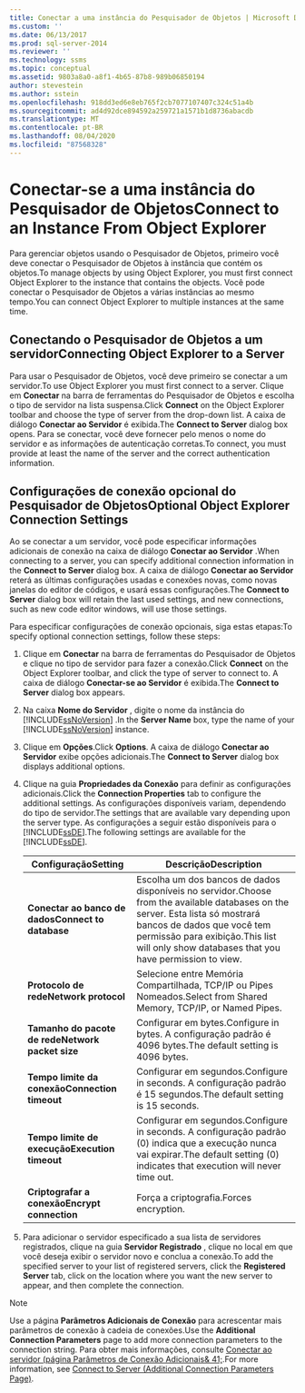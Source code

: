 ```yaml
---
title: Conectar a uma instância do Pesquisador de Objetos | Microsoft Docs
ms.custom: ''
ms.date: 06/13/2017
ms.prod: sql-server-2014
ms.reviewer: ''
ms.technology: ssms
ms.topic: conceptual
ms.assetid: 9803a8a0-a8f1-4b65-87b8-989b06850194
author: stevestein
ms.author: sstein
ms.openlocfilehash: 918dd3ed6e8eb765f2cb7077107407c324c51a4b
ms.sourcegitcommit: ad4d92dce894592a259721a1571b1d8736abacdb
ms.translationtype: MT
ms.contentlocale: pt-BR
ms.lasthandoff: 08/04/2020
ms.locfileid: "87568328"
---
```

# <a name="connect-to-an-instance-from-object-explorer"></a><span data-ttu-id="aa240-102">Conectar-se a uma instância do Pesquisador de Objetos</span><span class="sxs-lookup"><span data-stu-id="aa240-102">Connect to an Instance From Object Explorer</span></span>
  <span data-ttu-id="aa240-103">Para gerenciar objetos usando o Pesquisador de Objetos, primeiro você deve conectar o Pesquisador de Objetos à instância que contém os objetos.</span><span class="sxs-lookup"><span data-stu-id="aa240-103">To manage objects by using Object Explorer, you must first connect Object Explorer to the instance that contains the objects.</span></span> <span data-ttu-id="aa240-104">Você pode conectar o Pesquisador de Objetos a várias instâncias ao mesmo tempo.</span><span class="sxs-lookup"><span data-stu-id="aa240-104">You can connect Object Explorer to multiple instances at the same time.</span></span>  
  
## <a name="connecting-object-explorer-to-a-server"></a><span data-ttu-id="aa240-105">Conectando o Pesquisador de Objetos a um servidor</span><span class="sxs-lookup"><span data-stu-id="aa240-105">Connecting Object Explorer to a Server</span></span>  
 <span data-ttu-id="aa240-106">Para usar o Pesquisador de Objetos, você deve primeiro se conectar a um servidor.</span><span class="sxs-lookup"><span data-stu-id="aa240-106">To use Object Explorer you must first connect to a server.</span></span> <span data-ttu-id="aa240-107">Clique em **Conectar** na barra de ferramentas do Pesquisador de Objetos e escolha o tipo de servidor na lista suspensa.</span><span class="sxs-lookup"><span data-stu-id="aa240-107">Click **Connect** on the Object Explorer toolbar and choose the type of server from the drop-down list.</span></span> <span data-ttu-id="aa240-108">A caixa de diálogo **Conectar ao Servidor** é exibida.</span><span class="sxs-lookup"><span data-stu-id="aa240-108">The **Connect to Server** dialog box opens.</span></span> <span data-ttu-id="aa240-109">Para se conectar, você deve fornecer pelo menos o nome do servidor e as informações de autenticação corretas.</span><span class="sxs-lookup"><span data-stu-id="aa240-109">To connect, you must provide at least the name of the server and the correct authentication information.</span></span>  
  
## <a name="optional-object-explorer-connection-settings"></a><span data-ttu-id="aa240-110">Configurações de conexão opcional do Pesquisador de Objetos</span><span class="sxs-lookup"><span data-stu-id="aa240-110">Optional Object Explorer Connection Settings</span></span>  
 <span data-ttu-id="aa240-111">Ao se conectar a um servidor, você pode especificar informações adicionais de conexão na caixa de diálogo **Conectar ao Servidor** .</span><span class="sxs-lookup"><span data-stu-id="aa240-111">When connecting to a server, you can specify additional connection information in the **Connect to Server** dialog box.</span></span> <span data-ttu-id="aa240-112">A caixa de diálogo **Conectar ao Servidor** reterá as últimas configurações usadas e conexões novas, como novas janelas do editor de códigos, e usará essas configurações.</span><span class="sxs-lookup"><span data-stu-id="aa240-112">The **Connect to Server** dialog box will retain the last used settings, and new connections, such as new code editor windows, will use those settings.</span></span>  
  
 <span data-ttu-id="aa240-113">Para especificar configurações de conexão opcionais, siga estas etapas:</span><span class="sxs-lookup"><span data-stu-id="aa240-113">To specify optional connection settings, follow these steps:</span></span>  
  
1.  <span data-ttu-id="aa240-114">Clique em **Conectar** na barra de ferramentas do Pesquisador de Objetos e clique no tipo de servidor para fazer a conexão.</span><span class="sxs-lookup"><span data-stu-id="aa240-114">Click **Connect** on the Object Explorer toolbar, and click the type of server to connect to.</span></span> <span data-ttu-id="aa240-115">A caixa de diálogo **Conectar-se ao Servidor** é exibida.</span><span class="sxs-lookup"><span data-stu-id="aa240-115">The **Connect to Server** dialog box appears.</span></span>  
  
2.  <span data-ttu-id="aa240-116">Na caixa **Nome do Servidor** , digite o nome da instância do [!INCLUDE[ssNoVersion](../../includes/ssnoversion-md.md)] .</span><span class="sxs-lookup"><span data-stu-id="aa240-116">In the **Server Name** box, type the name of your [!INCLUDE[ssNoVersion](../../includes/ssnoversion-md.md)] instance.</span></span>  
  
3.  <span data-ttu-id="aa240-117">Clique em **Opções**.</span><span class="sxs-lookup"><span data-stu-id="aa240-117">Click **Options**.</span></span> <span data-ttu-id="aa240-118">A caixa de diálogo **Conectar ao Servidor** exibe opções adicionais.</span><span class="sxs-lookup"><span data-stu-id="aa240-118">The **Connect to Server** dialog box displays additional options.</span></span>  
  
4.  <span data-ttu-id="aa240-119">Clique na guia **Propriedades da Conexão** para definir as configurações adicionais.</span><span class="sxs-lookup"><span data-stu-id="aa240-119">Click the **Connection Properties** tab to configure the additional settings.</span></span> <span data-ttu-id="aa240-120">As configurações disponíveis variam, dependendo do tipo de servidor.</span><span class="sxs-lookup"><span data-stu-id="aa240-120">The settings that are available vary depending upon the server type.</span></span> <span data-ttu-id="aa240-121">As configurações a seguir estão disponíveis para o [!INCLUDE[ssDE](../../includes/ssde-md.md)].</span><span class="sxs-lookup"><span data-stu-id="aa240-121">The following settings are available for the [!INCLUDE[ssDE](../../includes/ssde-md.md)].</span></span>  
  
    |<span data-ttu-id="aa240-122">Configuração</span><span class="sxs-lookup"><span data-stu-id="aa240-122">Setting</span></span>|<span data-ttu-id="aa240-123">Descrição</span><span class="sxs-lookup"><span data-stu-id="aa240-123">Description</span></span>|  
    |-------------|-----------------|  
    |<span data-ttu-id="aa240-124">**Conectar ao banco de dados**</span><span class="sxs-lookup"><span data-stu-id="aa240-124">**Connect to database**</span></span>|<span data-ttu-id="aa240-125">Escolha um dos bancos de dados disponíveis no servidor.</span><span class="sxs-lookup"><span data-stu-id="aa240-125">Choose from the available databases on the server.</span></span> <span data-ttu-id="aa240-126">Esta lista só mostrará bancos de dados que você tem permissão para exibição.</span><span class="sxs-lookup"><span data-stu-id="aa240-126">This list will only show databases that you have permission to view.</span></span>|  
    |<span data-ttu-id="aa240-127">**Protocolo de rede**</span><span class="sxs-lookup"><span data-stu-id="aa240-127">**Network protocol**</span></span>|<span data-ttu-id="aa240-128">Selecione entre Memória Compartilhada, TCP/IP ou Pipes Nomeados.</span><span class="sxs-lookup"><span data-stu-id="aa240-128">Select from Shared Memory, TCP/IP, or Named Pipes.</span></span>|  
    |<span data-ttu-id="aa240-129">**Tamanho do pacote de rede**</span><span class="sxs-lookup"><span data-stu-id="aa240-129">**Network packet size**</span></span>|<span data-ttu-id="aa240-130">Configurar em bytes.</span><span class="sxs-lookup"><span data-stu-id="aa240-130">Configure in bytes.</span></span> <span data-ttu-id="aa240-131">A configuração padrão é 4096 bytes.</span><span class="sxs-lookup"><span data-stu-id="aa240-131">The default setting is 4096 bytes.</span></span>|  
    |<span data-ttu-id="aa240-132">**Tempo limite da conexão**</span><span class="sxs-lookup"><span data-stu-id="aa240-132">**Connection timeout**</span></span>|<span data-ttu-id="aa240-133">Configurar em segundos.</span><span class="sxs-lookup"><span data-stu-id="aa240-133">Configure in seconds.</span></span> <span data-ttu-id="aa240-134">A configuração padrão é 15 segundos.</span><span class="sxs-lookup"><span data-stu-id="aa240-134">The default setting is 15 seconds.</span></span>|  
    |<span data-ttu-id="aa240-135">**Tempo limite de execução**</span><span class="sxs-lookup"><span data-stu-id="aa240-135">**Execution timeout**</span></span>|<span data-ttu-id="aa240-136">Configurar em segundos.</span><span class="sxs-lookup"><span data-stu-id="aa240-136">Configure in seconds.</span></span> <span data-ttu-id="aa240-137">A configuração padrão (0) indica que a execução nunca vai expirar.</span><span class="sxs-lookup"><span data-stu-id="aa240-137">The default setting (0) indicates that execution will never time out.</span></span>|  
    |<span data-ttu-id="aa240-138">**Criptografar a conexão**</span><span class="sxs-lookup"><span data-stu-id="aa240-138">**Encrypt connection**</span></span>|<span data-ttu-id="aa240-139">Força a criptografia.</span><span class="sxs-lookup"><span data-stu-id="aa240-139">Forces encryption.</span></span>|  
  
5.  <span data-ttu-id="aa240-140">Para adicionar o servidor especificado a sua lista de servidores registrados, clique na guia **Servidor Registrado** , clique no local em que você deseja exibir o servidor novo e conclua a conexão.</span><span class="sxs-lookup"><span data-stu-id="aa240-140">To add the specified server to your list of registered servers, click the **Registered Server** tab, click on the location where you want the new server to appear, and then complete the connection.</span></span>  
  
> [!NOTE]  
>  <span data-ttu-id="aa240-141">Use a página **Parâmetros Adicionais de Conexão** para acrescentar mais parâmetros de conexão à cadeia de conexões.</span><span class="sxs-lookup"><span data-stu-id="aa240-141">Use the **Additional Connection Parameters** page to add more connection parameters to the connection string.</span></span> <span data-ttu-id="aa240-142">Para obter mais informações, consulte [Conectar ao servidor &#40;página Parâmetros de Conexão Adicionais& 41;](../../database-engine/connect-to-server-additional-connection-parameters-page.md).</span><span class="sxs-lookup"><span data-stu-id="aa240-142">For more information, see [Connect to Server &#40;Additional Connection Parameters Page&#41;](../../database-engine/connect-to-server-additional-connection-parameters-page.md).</span></span>  
  
  
